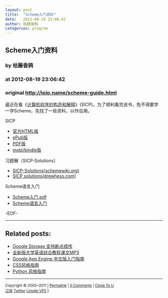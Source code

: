 ```yaml
---
layout: post
title:  "Scheme入门资料"
date:   2012-08-19 23:06:42
author: 枯藤昏鸦
categories: program
---
```


## Scheme入门资料
### by 枯藤昏鸦
### at 2012-08-19 23:06:42
### original <http://ioio.name/scheme-guide.html>

<p>最近在看《<a href="http://mitpress.mit.edu/sicp/">计算机程序的构造和解释</a>》(SICP)，为了顺利看完该书，免不得要学一学Scheme，先找了一些资料，以作后用。</p>
<p>SICP</p>
<ul>
<li><a href="http://mitpress.mit.edu/sicp/full-text/book/book.html">官方HTML版</a></li>
<li><a href="https://github.com/ieure/sicp">ePub版</a></li>
<li><a href="https://github.com/sarabander/sicp-pdf">PDF版</a></li>
<li><a href="https://github.com/twcamper/sicp-kindle">mobi/kindle版</a></li>
</ul>
<p>习题解（SICP-Solutions）</p>
<ul>
<li><a href="http://community.schemewiki.org/?SICP-Solutions">SICP-Solutions(schemewiki.org)</a></li>
<li><a href="http://wiki.drewhess.com/wiki/Category:SICP_solutions">SICP solutions(drewhess.com)</a></li>
</ul>
<p>Scheme语言入门</p>
<ul>
<li><a href="http://www.wuala.com/ishell/%E6%96%87%E6%A1%A3/%E7%94%B5%E5%AD%90%E4%B9%A6/lisp/Scheme%E5%85%A5%E9%97%A8.pdf?lang=zh">Scheme入门.pdf</a></li>
<li><a href="http://www.worldhello.net/doc/docbook_howto/ar01s04s06.html">Scheme语言入门</a></li>
</ul>
<p>-EOF-</p>
<hr><h2>Related posts:</h2><ul><li><a href="http://ioio.name/google-storage-resumable-data-transfers.html" rel="bookmark" title="Permanent Link: Google Storage 支持断点续传">Google Storage 支持断点续传</a></li><li><a href="http://ioio.name/new-comprehensive-guide-to-college-english-version-texts-mp3.html" rel="bookmark" title="Permanent Link: 全新版大学英语综合教程课文MP3">全新版大学英语综合教程课文MP3</a></li><li><a href="http://ioio.name/google-app-engine-chinese-guide.html" rel="bookmark" title="Permanent Link: Google App Engine 中文版入门指南">Google App Engine 中文版入门指南</a></li><li><a href="http://ioio.name/css-style-guide.html" rel="bookmark" title="Permanent Link: CSS风格指南">CSS风格指南</a></li><li><a href="http://ioio.name/python-style-guide.html" rel="bookmark" title="Permanent Link: Python 风格指南">Python 风格指南</a></li></ul><hr><small>Copyright © 2005~2011 | <a href="http://ioio.name/scheme-guide.html" title="Permalink">Permalink</a> | <a href="http://ioio.name/scheme-guide.html#comments">0 Comments</a> | <a href="http://closetou.com" title="Close To U">Close To U</a> <br>
<a href="http://feeds.feedburner.com/miss">订阅</a> <a href="https://twitter.com/tearnon">Twitter</a> <a href="http://www.linode.com/?r=8dd6ddd391fc320d9f55ad101e051bde767df599">Linode VPS</a>
</small> )